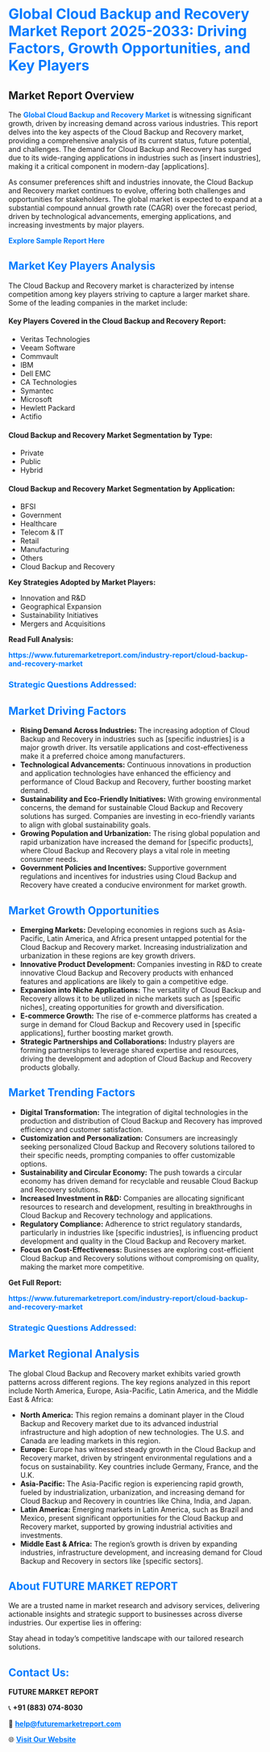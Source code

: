 <h1 style="color: #007BFF;">Global Cloud Backup and Recovery Market Report 2025-2033: Driving Factors, Growth Opportunities, and Key Players</h1>

<section id="overview">
<h2>Market Report Overview</h2>
<p>The <a href="https://www.futuremarketreport.com/industry-report/cloud-backup-and-recovery-market" style="color: #007BFF; text-decoration: none;"><strong>Global Cloud Backup and Recovery Market</strong></a> is witnessing significant growth, driven by increasing demand across various industries. This report delves into the key aspects of the Cloud Backup and Recovery market, providing a comprehensive analysis of its current status, future potential, and challenges. The demand for Cloud Backup and Recovery has surged due to its wide-ranging applications in industries such as [insert industries], making it a critical component in modern-day [applications].</p>
<p>As consumer preferences shift and industries innovate, the Cloud Backup and Recovery market continues to evolve, offering both challenges and opportunities for stakeholders. The global market is expected to expand at a substantial compound annual growth rate (CAGR) over the forecast period, driven by technological advancements, emerging applications, and increasing investments by major players.</p>
</section>

<section id="overview">
<p><a href="https://www.futuremarketreport.com/request-sample/reportId=110874" style="color: #007BFF; text-decoration: none;"><strong>Explore Sample Report Here</strong></a></p>
</section>

<section id="key-players">
<h2 style="color: #007BFF;">Market Key Players Analysis</h2>
<p>The Cloud Backup and Recovery market is characterized by intense competition among key players striving to capture a larger market share. Some of the leading companies in the market include:</p>
<h4>Key Players Covered in the Cloud Backup and Recovery Report:</h4>
<ul><li>Veritas Technologies</li><li>Veeam Software</li><li>Commvault</li><li>IBM</li><li>Dell EMC</li><li>CA Technologies</li><li>Symantec</li><li>Microsoft</li><li>Hewlett Packard</li><li>Actifio</li></ul>
<h4>Cloud Backup and Recovery Market Segmentation by Type:</h4>
<ul><li>Private</li><li>Public</li><li>Hybrid</li></ul>

<h4>Cloud Backup and Recovery Market Segmentation by Application:</h4>
<ul><li>BFSI</li><li>Government</li><li>Healthcare</li><li>Telecom &amp; IT</li><li>Retail</li><li>Manufacturing</li><li>Others</li><li>Cloud Backup and Recovery</li></ul>
<p><strong>Key Strategies Adopted by Market Players:</strong></p>
<ul>
<li>Innovation and R&D</li>
<li>Geographical Expansion</li>
<li>Sustainability Initiatives</li>
<li>Mergers and Acquisitions</li>
</ul>
</section>

<section>
<p><strong>Read Full Analysis: </strong></p><a href="https://www.futuremarketreport.com/industry-report/cloud-backup-and-recovery-market" style="color: #007BFF; text-decoration: none;"><strong>https://www.futuremarketreport.com/industry-report/cloud-backup-and-recovery-market</strong></a>
<h3 style="color: #007BFF;">Strategic Questions Addressed:</h3>
</section>

<section id="driving-factors">
<h2 style="color: #007BFF;">Market Driving Factors</h2>
<ul>
<li><strong>Rising Demand Across Industries:</strong> The increasing adoption of Cloud Backup and Recovery in industries such as [specific industries] is a major growth driver. Its versatile applications and cost-effectiveness make it a preferred choice among manufacturers.</li>
<li><strong>Technological Advancements:</strong> Continuous innovations in production and application technologies have enhanced the efficiency and performance of Cloud Backup and Recovery, further boosting market demand.</li>
<li><strong>Sustainability and Eco-Friendly Initiatives:</strong> With growing environmental concerns, the demand for sustainable Cloud Backup and Recovery solutions has surged. Companies are investing in eco-friendly variants to align with global sustainability goals.</li>
<li><strong>Growing Population and Urbanization:</strong> The rising global population and rapid urbanization have increased the demand for [specific products], where Cloud Backup and Recovery plays a vital role in meeting consumer needs.</li>
<li><strong>Government Policies and Incentives:</strong> Supportive government regulations and incentives for industries using Cloud Backup and Recovery have created a conducive environment for market growth.</li>
</ul>
</section>

<section id="growth-opportunities">
<h2 style="color: #007BFF;">Market Growth Opportunities</h2>
<ul>
<li><strong>Emerging Markets:</strong> Developing economies in regions such as Asia-Pacific, Latin America, and Africa present untapped potential for the Cloud Backup and Recovery market. Increasing industrialization and urbanization in these regions are key growth drivers.</li>
<li><strong>Innovative Product Development:</strong> Companies investing in R&D to create innovative Cloud Backup and Recovery products with enhanced features and applications are likely to gain a competitive edge.</li>
<li><strong>Expansion into Niche Applications:</strong> The versatility of Cloud Backup and Recovery allows it to be utilized in niche markets such as [specific niches], creating opportunities for growth and diversification.</li>
<li><strong>E-commerce Growth:</strong> The rise of e-commerce platforms has created a surge in demand for Cloud Backup and Recovery used in [specific applications], further boosting market growth.</li>
<li><strong>Strategic Partnerships and Collaborations:</strong> Industry players are forming partnerships to leverage shared expertise and resources, driving the development and adoption of Cloud Backup and Recovery products globally.</li>
</ul>
</section>

<section id="trending-factors">
<h2 style="color: #007BFF;">Market Trending Factors</h2>
<ul>
<li><strong>Digital Transformation:</strong> The integration of digital technologies in the production and distribution of Cloud Backup and Recovery has improved efficiency and customer satisfaction.</li>
<li><strong>Customization and Personalization:</strong> Consumers are increasingly seeking personalized Cloud Backup and Recovery solutions tailored to their specific needs, prompting companies to offer customizable options.</li>
<li><strong>Sustainability and Circular Economy:</strong> The push towards a circular economy has driven demand for recyclable and reusable Cloud Backup and Recovery solutions.</li>
<li><strong>Increased Investment in R&D:</strong> Companies are allocating significant resources to research and development, resulting in breakthroughs in Cloud Backup and Recovery technology and applications.</li>
<li><strong>Regulatory Compliance:</strong> Adherence to strict regulatory standards, particularly in industries like [specific industries], is influencing product development and quality in the Cloud Backup and Recovery market.</li>
<li><strong>Focus on Cost-Effectiveness:</strong> Businesses are exploring cost-efficient Cloud Backup and Recovery solutions without compromising on quality, making the market more competitive.</li>
</ul>
</section>

<section>
<p><strong>Get Full Report: </strong></p><a href="https://www.futuremarketreport.com/industry-report/cloud-backup-and-recovery-market" style="color: #007BFF; text-decoration: none;"><strong>https://www.futuremarketreport.com/industry-report/cloud-backup-and-recovery-market</strong></a>
<h3 style="color: #007BFF;">Strategic Questions Addressed:</h3>
</section>


<section id="regional-analysis">
<h2 style="color: #007BFF;">Market Regional Analysis</h2>
<p>The global Cloud Backup and Recovery market exhibits varied growth patterns across different regions. The key regions analyzed in this report include North America, Europe, Asia-Pacific, Latin America, and the Middle East & Africa:</p>
<ul>
<li><strong>North America:</strong> This region remains a dominant player in the Cloud Backup and Recovery market due to its advanced industrial infrastructure and high adoption of new technologies. The U.S. and Canada are leading markets in this region.</li>
<li><strong>Europe:</strong> Europe has witnessed steady growth in the Cloud Backup and Recovery market, driven by stringent environmental regulations and a focus on sustainability. Key countries include Germany, France, and the U.K.</li>
<li><strong>Asia-Pacific:</strong> The Asia-Pacific region is experiencing rapid growth, fueled by industrialization, urbanization, and increasing demand for Cloud Backup and Recovery in countries like China, India, and Japan.</li>
<li><strong>Latin America:</strong> Emerging markets in Latin America, such as Brazil and Mexico, present significant opportunities for the Cloud Backup and Recovery market, supported by growing industrial activities and investments.</li>
<li><strong>Middle East & Africa:</strong> The region’s growth is driven by expanding industries, infrastructure development, and increasing demand for Cloud Backup and Recovery in sectors like [specific sectors].</li>
</ul>
</section>

<footer>
<h2 style="color: #007BFF;">About FUTURE MARKET REPORT</h2>
<p>We are a trusted name in market research and advisory services, delivering actionable insights and strategic support to businesses across diverse industries. Our expertise lies in offering:</p>

<p>Stay ahead in today’s competitive landscape with our tailored research solutions.</p>

<h2 style="color: #007BFF;">Contact Us:</h2>
<p><strong>FUTURE MARKET REPORT</strong></p>
<p>📞 <strong>+91 (883) 074-8030</strong></p>
<p>📧 <strong><a href="mailto:help@futuremarketreport.com" style="color: #007BFF;">help@futuremarketreport.com</a></strong></p>
<p>🌐 <strong><a href="https://www.futuremarketreport.com/" style="color: #007BFF;">Visit Our Website</a></strong></p>
</footer>